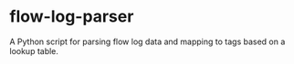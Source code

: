 # flow-log-parser
A Python script for parsing flow log data and mapping to tags based on a lookup table.
